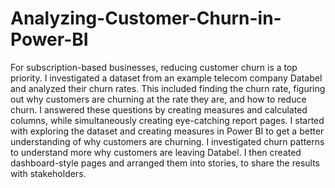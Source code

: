 # Analyzing-Customer-Churn-in-Power-BI
For subscription-based businesses, reducing customer churn is a top priority. I investigated a dataset from an example telecom company Databel and analyzed their churn rates.
This included finding the churn rate, figuring out why customers are churning at the rate they are, and how to reduce churn. 
I answered these questions by creating measures and calculated columns, while simultaneously creating eye-catching report pages.
I started with exploring the dataset and creating measures in Power BI to get a better understanding of why customers are churning.
I investigated churn patterns to understand more why customers are leaving Databel.
I then created dashboard-style pages and arranged them into stories, to share the results with stakeholders.
